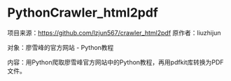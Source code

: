 # PythonCrawler_html2pdf

项目来源：https://github.com/lzjun567/crawler_html2pdf 
原作者：liuzhijun

对象：廖雪峰的官方网站 - Python教程

内容：用Python爬取廖雪峰官方网站中的Python教程，再用pdfkit库转换为PDF文件。
